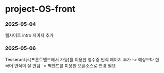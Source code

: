 # project-OS-front

### 2025-05-04
웹사이트 intro 페이지 추가

### 2025-05-06 
Tesseract.js(프론트엔드에서 가능)를 이용한 영수증 인식 페이지 추가
-> 예상보다 한국어 인식이 잘 안됨
-> 백엔드를 이용한 오픈소스로 변경 필요

